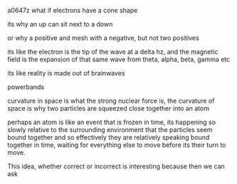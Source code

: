 a0647z
what if electrons have a cone shape

its why an up can sit next to a down

or why a positive and mesh with a negative, but not two positives

its like the electron is the tip of the wave at a delta hz, and the magnetic field is the expansion of that same wave from theta, alpha, beta, gamma etc

its like reality is made out of brainwaves

powerbands

curvature in space is what the strong nuclear force is, the curvature of space is why two particles are squeezed close together into an atom

perhaps an atom is like an event that is frozen in time, its happening so slowly relative to the surrounding environment that the particles seem bound together and so effectively they are relatively speaking bound together in time, waiting for everything else to move before its their turn to move.

This idea, whether correct or incorrect is interesting because then we can ask
